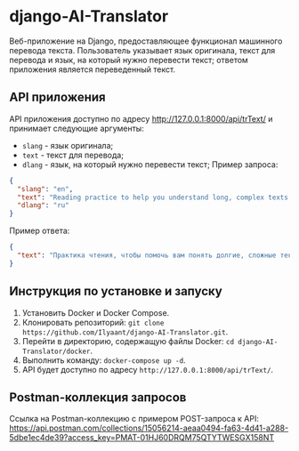 # django-AI-Translator
Веб-приложение на Django, предоставляющее функционал машинного перевода текста. Пользователь указывает язык оригинала, текст для перевода и язык, на который нужно перевести текст; ответом приложения является переведенный текст.
## API приложения
API приложения доступно по адресу http://127.0.0.1:8000/api/trText/ и принимает следующие аргументы:
* `slang` - язык оригинала;
* `text` - текст для перевода;
* `dlang` - язык, на который нужно перевести текст;
Пример запроса:
```json
{
  "slang": "en",
  "text": "Reading practice to help you understand long, complex texts about a wide variety of topics, some of which may be unfamiliar. Texts include specialised articles, biographies and summaries.",
  "dlang": "ru"
}
```
Пример ответа:
```json
{
  "text": "Практика чтения, чтобы помочь вам понять долгие, сложные тексты о самых разных темах, некоторые из которых могут быть незнакомыми. Тексты включают специализированные статьи, биографии и резюме."
}
```
## Инструкция по установке и запуску
1. Установить Docker и Docker Compose.
2. Клонировать репозиторий: `git clone https://github.com/Ilyaant/django-AI-Translator.git`.
3. Перейти в директорию, содержащую файлы Docker: `cd django-AI-Translator/docker`.
4. Выполнить команду: `docker-compose up -d`.
5. API будет доступно по адресу `http://127.0.0.1:8000/api/trText/`.
## Postman-коллекция запросов
Ссылка на Postman-коллекцию с примером POST-запроса к API: https://api.postman.com/collections/15056214-aeaa0494-fa63-4d41-a288-5dbe1ec4de39?access_key=PMAT-01HJ60DRQM75QTYTWESGX158NT
